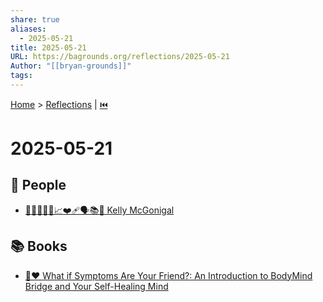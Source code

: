 ```yaml
---
share: true
aliases:
  - 2025-05-21
title: 2025-05-21
URL: https://bagrounds.org/reflections/2025-05-21
Author: "[[bryan-grounds]]"
tags: 
---
```

[Home](../index.md) > [Reflections](./index.md) | [⏮️](./2025-05-20.md)  
# 2025-05-21  
## 👥 People  
- [🧠🔬🧘‍♀️💪📈❤️‍🩹🗣️📚🌟 Kelly McGonigal](../people/kelly-mcgonigal.md)  
  
## 📚 Books  
- [🤕❤️ What if Symptoms Are Your Friend?: An Introduction to BodyMind Bridge and Your Self-Healing Mind](../books/what-if-symptoms-are-your-friend-an-introduction-to-bodymind-bridge-and-your-self-healing-mind.md)